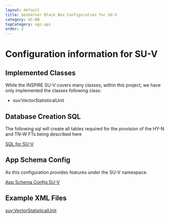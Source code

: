 ```yaml
---
layout: default
title: GeoServer Black Box Configuration for SU-V
category: GC-BB
topCategory: ogc-api
order: 2
---
```


# Configuration information for SU-V

## Implemented Classes
While the INSPIRE SU-V covers many classes, within this project, we have only implemented the classes following class:
* suv:VectorStatisticalUnit

## Database Creation SQL
The following sql will create all tables required for the provision of the HY-N and TN-W FTs being described here

[SQL for SU-V](https://raw.githubusercontent.com/DataCoveEU/API4INSPIRE/gh-pages/ogc-api/configs/hy-n.sql)


## App Schema Config

As this configuration provides features under the SU-V namespace.

[App Schema Config SU-V](https://raw.githubusercontent.com/DataCoveEU/API4INSPIRE/gh-pages/ogc-api/configs/MappingSUV.xml)


## Example XML Files

[suv:VectorStatisticalUnit](https://raw.githubusercontent.com/DataCoveEU/API4INSPIRE/gh-pages/ogc-api/configs/StatisticalUnitVector.xml)
